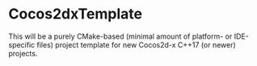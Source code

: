 # Cocos2dxTemplate

This will be a purely CMake-based (minimal amount of platform- or IDE-specific files) project template 
for new Cocos2d-x C++17 (or newer) projects.
